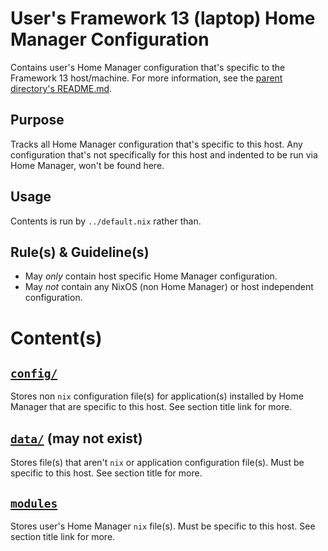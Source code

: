 # User's Framework 13 (laptop) Home Manager Configuration

Contains user's Home Manager configuration that's specific to the Framework 13 host/machine. For more information, see the [parent directory's README.md](../README.md).

## Purpose

Tracks all Home Manager configuration that's specific to this host. Any configuration that's not specifically for this host and indented to be run via Home Manager, won't be found here.

## Usage

Contents is run by `../default.nix` rather than.

## Rule(s) & Guideline(s)

- May *only* contain host specific Home Manager configuration.
- May *not* contain any NixOS (non Home Manager) or host independent configuration.

# Content(s)

## [`config/`](./config/README.md)

Stores non `nix` configuration file(s) for application(s) installed by Home Manager that are specific to this host. See section title link for more.

## [`data/`](./config/README.md) (may not exist)

Stores file(s) that aren't `nix` or application configuration file(s). Must be specific to this host. See section title for more.

## [`modules`](./modules/README.md)

Stores user's Home Manager `nix` file(s). Must be specific to this host. See section title link for more.

